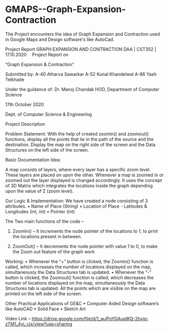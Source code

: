 # GMAPS--Graph-Expansion-Contraction
The Project encounters the idea of Graph Expansion and Contraction used in Google Maps and Design software's like AutoCad.

 
Project Report 
GRAPH EXPANSION AND CONTRACTION
DAA | CST352 | 17.10.2020 
Project Report on

“Graph Expansion & Contraction”

Submitted by:
A-40 Atharva Sawarkar
A-52 Kunal Khandelwal
A-86 Yash Telkhade

Under the guidance of:
Dr. Manoj Chandak
HOD, Department of Computer Science

17th October 2020

                               
Dept. of Computer Science & Engineering
                              
Project Description

Problem Statement: 
With the help of created zoomin() and zoomout() functions, display all the points that lie in the path of the source and the destination.
Display the map on the right side of the screen and the Data Structures on the left side of the screen.

Basic Documentation Idea: 

A map consists of layers, where every layer has a specific zoom level. These layers are placed on upon the other. Whenever a map is zoomed in or zoomed out the layer displayed is changed accordingly.
It uses the concept of 3D Matrix which integrates the locations inside the graph depending upon the value of Z (zoom level).
 
 
Our Logic & Implementation:
We have created a node consisting of 3 attributes. 
•	Name of Place (String)
•	Location of Place - Latitudes & Longitudes (int, int)
•	Pointer (int)
 
The Two main functions of the code – 
1.	ZoomIn() – It increments the node pointer of the locations to 1, to print the locations present in between.

2.	ZoomOut() – It decrements the node pointer with value 1 to 0, to make the Zoom out feature of the graph work


Working:
•	Whenever the “+” button is clicked, the Zoomin() function is called, which increases the number of locations displayed on the map, simultaneously the Data Structures tab is updated.
•	Whenever the “-” button is clicked, the Zoomout() function is called, which decreases the number of locations displayed on the map, simultaneously the Data Structures tab is updated. 
All the points which are visible on the map are printed on the left side of the screen.
 


Other Practical Applications of GE&C
•	Computer Aided Design software’s like AutoCAD
•	Solid Face
•	Sketch Art

Video Link –
https://drive.google.com/file/d/1_wJPoYGAupIKQ-2hvjq-zTM1_4yj_jJx/view?usp=sharing

